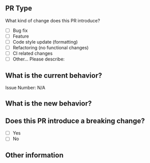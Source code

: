 ## PR Type
What kind of change does this PR introduce?

<!-- Please check the one that applies to this PR using "x". -->
- [ ] Bug fix
- [ ] Feature
- [ ] Code style update (formatting)
- [ ] Refactoring (no functional changes)
- [ ] CI related changes
- [ ] Other... Please describe:

## What is the current behavior?
<!-- Please describe the current behavior that you are modifying, or link to a relevant issue. -->

Issue Number: N/A

## What is the new behavior?

## Does this PR introduce a breaking change?
- [ ] Yes
- [ ] No

<!-- If this PR contains a breaking change, please describe the impact and migration path for existing applications below. -->

## Other information
